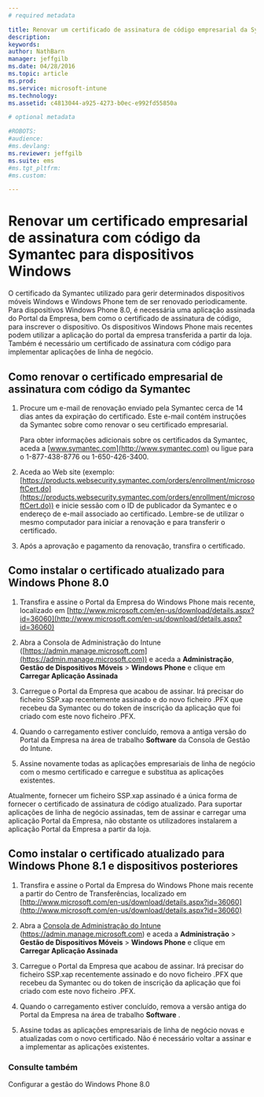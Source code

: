 ```yaml
---
# required metadata

title: Renovar um certificado de assinatura de código empresarial da Symantec para utilizar com o Microsoft Intune | Microsoft Intune
description:
keywords:
author: NathBarn
manager: jeffgilb
ms.date: 04/28/2016
ms.topic: article
ms.prod:
ms.service: microsoft-intune
ms.technology:
ms.assetid: c4813044-a925-4273-b0ec-e992fd55850a

# optional metadata

#ROBOTS:
#audience:
#ms.devlang:
ms.reviewer: jeffgilb
ms.suite: ems
#ms.tgt_pltfrm:
#ms.custom:

---
```


# Renovar um certificado empresarial de assinatura com código da Symantec para dispositivos Windows

O certificado da Symantec utilizado para gerir determinados dispositivos móveis Windows e Windows Phone tem de ser renovado periodicamente. Para dispositivos Windows Phone 8.0, é necessária uma aplicação assinada do Portal da Empresa, bem como o certificado de assinatura de código, para inscrever o dispositivo. Os dispositivos Windows Phone mais recentes podem utilizar a aplicação do portal da empresa transferida a partir da loja. Também é necessário um certificado de assinatura com código para implementar aplicações de linha de negócio.

## Como renovar o certificado empresarial de assinatura com código da Symantec

1.  Procure um e-mail de renovação enviado pela Symantec cerca de 14 dias antes da expiração do certificado. Este e-mail contém instruções da Symantec sobre como renovar o seu certificado empresarial.

    Para obter informações adicionais sobre os certificados da Symantec, aceda a [www.symantec.com](http://www.symantec.com) ou ligue para o 1-877-438-8776 ou 1-650-426-3400.

2.  Aceda ao Web site (exemplo: [https://products.websecurity.symantec.com/orders/enrollment/microsoftCert.do](https://products.websecurity.symantec.com/orders/enrollment/microsoftCert.do)) e inicie sessão com o ID de publicador da Symantec e o endereço de e-mail associado ao certificado. Lembre-se de utilizar o mesmo computador para iniciar a renovação e para transferir o certificado.

3.  Após a aprovação e pagamento da renovação, transfira o certificado.

## Como instalar o certificado atualizado para Windows Phone 8.0

1.  Transfira e assine o Portal da Empresa do Windows Phone mais recente, localizado em [http://www.microsoft.com/en-us/download/details.aspx?id=36060](http://www.microsoft.com/en-us/download/details.aspx?id=36060)

2.  Abra a Consola de Administração do Intune ([https://admin.manage.microsoft.com](https://admin.manage.microsoft.com)) e aceda a **Administração**, **Gestão de Dispositivos Móveis** &gt; **Windows Phone** e clique em **Carregar Aplicação Assinada**

3.  Carregue o Portal da Empresa que acabou de assinar. Irá precisar do ficheiro SSP.xap recentemente assinado e do novo ficheiro .PFX que recebeu da Symantec ou do token de inscrição da aplicação que foi criado com este novo ficheiro .PFX.

4.  Quando o carregamento estiver concluído, remova a antiga versão do Portal da Empresa na área de trabalho **Software** da Consola de Gestão do Intune.

5.  Assine novamente todas as aplicações empresariais de linha de negócio com o mesmo certificado e carregue e substitua as aplicações existentes.

Atualmente, fornecer um ficheiro SSP.xap assinado é a única forma de fornecer o certificado de assinatura de código atualizado. Para suportar aplicações de linha de negócio assinadas, tem de assinar e carregar uma aplicação Portal da Empresa, não obstante os utilizadores instalarem a aplicação Portal da Empresa a partir da loja.

## Como instalar o certificado atualizado para Windows Phone 8.1 e dispositivos posteriores

1.  Transfira e assine o Portal da Empresa do Windows Phone mais recente a partir do Centro de Transferências, localizado em [http://www.microsoft.com/en-us/download/details.aspx?id=36060](http://www.microsoft.com/en-us/download/details.aspx?id=36060)

2.  Abra a [Consola de Administração do Intune](https://admin.manage.microsoft.com) (https://admin.manage.microsoft.com) e aceda a **Administração** &gt; **Gestão de Dispositivos Móveis** &gt; **Windows Phone** e clique em **Carregar Aplicação Assinada**

3.  Carregue o Portal da Empresa que acabou de assinar. Irá precisar do ficheiro SSP.xap recentemente assinado e do novo ficheiro .PFX que recebeu da Symantec ou do token de inscrição da aplicação que foi criado com este novo ficheiro .PFX.

4.  Quando o carregamento estiver concluído, remova a versão antiga do Portal da Empresa na área de trabalho **Software**  .

5.  Assine todas as aplicações empresariais de linha de negócio novas e atualizadas com o novo certificado. Não é necessário voltar a assinar e a implementar as aplicações existentes.


### Consulte também
Configurar a gestão do Windows Phone 8.0


<!--HONumber=May16_HO2-->


